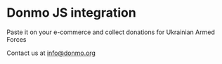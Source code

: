 # Donmo JS integration

Paste it on your e-commerce and collect donations for Ukrainian Armed Forces

Contact us at info@donmo.org
